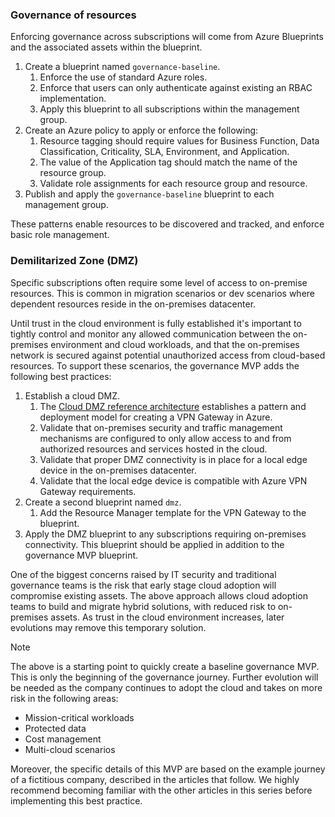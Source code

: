 <!-- TEMPLATE FILE - DO NOT ADD METADATA -->
<!-- markdownlint-disable MD002 MD041 -->

### Governance of resources

Enforcing governance across subscriptions will come from Azure Blueprints and the associated assets within the blueprint.

1. Create a blueprint named `governance-baseline`.
    1. Enforce the use of standard Azure roles.
    2. Enforce that users can only authenticate against existing an RBAC implementation.
    3. Apply this blueprint to all subscriptions within the management group.
2. Create an Azure policy to apply or enforce the following:
    1. Resource tagging should require values for Business Function, Data Classification, Criticality, SLA, Environment, and  Application.
    2. The value of the Application tag should match the name of the resource group.
    3. Validate role assignments for each resource group and resource.
3. Publish and apply the `governance-baseline` blueprint to each management group.

These patterns enable resources to be discovered and tracked, and enforce basic role management.

### Demilitarized Zone (DMZ)

Specific subscriptions often require some level of access to on-premise resources. This is common in migration scenarios or dev scenarios where dependent resources reside in the on-premises datacenter.  

Until trust in the cloud environment is fully established it's important to tightly control and monitor any allowed communication between the on-premises environment and cloud workloads, and that the on-premises network is secured against potential unauthorized access from cloud-based resources. To support these scenarios, the governance MVP adds the following best practices:

1. Establish a cloud DMZ.
    1. The [Cloud DMZ reference architecture](/azure/architecture/reference-architectures/dmz/secure-vnet-hybrid) establishes a pattern and deployment model for creating a VPN Gateway in Azure.
    2. Validate that on-premises security and traffic management mechanisms are configured to only allow access to and from authorized resources and services hosted in the cloud.
    3. Validate that proper DMZ connectivity is in place for a local edge device in the on-premises datacenter.
    4. Validate that the local edge device is compatible with Azure VPN Gateway requirements.
    <!-- 5. Once connection to the on-premisess VPN has been verified, capture the Resource Manager template created by that reference architecture. -->
1. Create a second blueprint named `dmz`.
    1. Add the Resource Manager template for the VPN Gateway to the blueprint.
1. Apply the DMZ blueprint to any subscriptions requiring on-premises connectivity. This blueprint should be applied in addition to the governance MVP blueprint.

One of the biggest concerns raised by IT security and traditional governance teams is the risk that early stage cloud adoption will compromise existing assets. The above approach allows cloud adoption teams to build and migrate hybrid solutions, with reduced risk to on-premises assets. As trust in the cloud environment increases, later evolutions may remove this temporary solution.

> [!NOTE]
> The above is a starting point to quickly create a baseline governance MVP. This is only the beginning of the governance journey. Further evolution will be needed as the company continues to adopt the cloud and takes on more risk in the following areas:
>
> - Mission-critical workloads
> - Protected data
> - Cost management
> - Multi-cloud scenarios
>
>Moreover, the specific details of this MVP are based on the example journey of a fictitious company, described in the articles that follow. We highly recommend becoming familiar with the other articles in this series before implementing this best practice.

